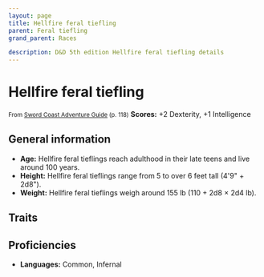 ```yaml
---
layout: page
title: Hellfire feral tiefling
parent: Feral tiefling
grand_parent: Races

description: D&D 5th edition Hellfire feral tiefling details
---
```


# Hellfire feral tiefling

<small>From <a target="_blank" href="https://dnd.wizards.com/products/tabletop-games/rpg-products/sc-adventurers-guide">Sword Coast Adventure Guide</a> (p. 118)</small>
**Scores:** +2 Dexterity, +1 Intelligence

## General information

- **Age:** Hellfire feral tieflings reach adulthood in their late teens and live around 100 years.
- **Height:** Hellfire feral tieflings range from 5 to over 6 feet tall (4'9" + 2d8").
- **Weight:** Hellfire feral tieflings weigh around 155 lb (110 + 2d8 × 2d4 lb).

## Traits


## Proficiencies

- **Languages:** Common, Infernal